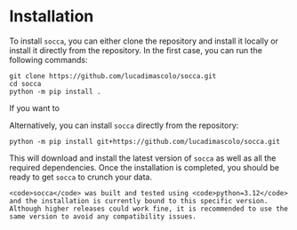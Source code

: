# Installation

To install <code>socca</code>, you can either clone the repository and install it locally or install it directly from the repository. In the first case, you can run the following commands:

```
git clone https://github.com/lucadimascolo/socca.git
cd socca
python -m pip install .
```
If you want to 

Alternatively, you can install <code>socca</code> directly from the repository:

```
python -m pip install git+https://github.com/lucadimascolo/socca.git
```

This will download and install the latest version of <code>socca</code> as well as all the required dependencies. Once the installation is completed, you should be ready to get <code>socca</code> to crunch your data.



```{warning}
<code>socca</code> was built and tested using <code>python=3.12</code> and the installation is currently bound to this specific version. Although higher releases could work fine, it is recommended to use the same version to avoid any compatibility issues.
```